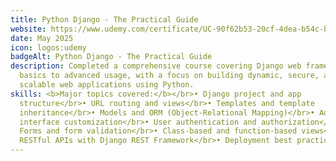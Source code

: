 ```yaml
---
title: Python Django - The Practical Guide
website: https://www.udemy.com/certificate/UC-90f62b53-20cf-4dea-b54c-b98756133f99/
date: May 2025
icon: logos:udemy
badgeAlt: Python Django - The Practical Guide
description: Completed a comprehensive course covering Django web framework from
  basics to advanced usage, with a focus on building dynamic, secure, and
  scalable web applications using Python.
skills: <b>Major topics covered:</b></br>• Django project and app
  structure</br>• URL routing and views</br>• Templates and template
  inheritance</br>• Models and ORM (Object-Relational Mapping)</br>• Admin
  interface customization</br>• User authentication and authorization</br>•
  Forms and form validation</br>• Class-based and function-based views</br>•
  RESTful APIs with Django REST Framework</br>• Deployment best practices
---
```

